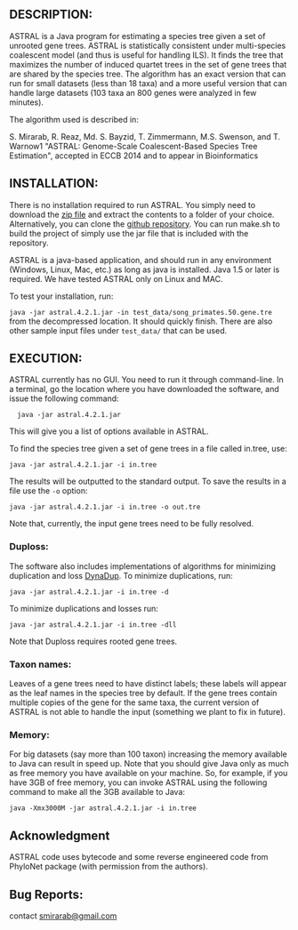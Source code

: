 DESCRIPTION:
-----------
ASTRAL is a Java program for estimating a species tree given a set of unrooted gene trees. ASTRAL is statistically consistent under multi-species coalescent model (and thus is useful for handling ILS). It finds the tree that maximizes the number of induced quartet trees in the set of gene trees that are shared by the species tree. The algorithm has an exact version that can run for small datasets (less than 18 taxa) and a more useful version that can handle large datasets (103 taxa an 800 genes were analyzed in few minutes).

The algorithm used is described in:

S. Mirarab, R. Reaz, Md. S. Bayzid, T. Zimmermann, M.S. Swenson, and T. Warnow1
"ASTRAL: Genome-Scale Coalescent-Based Species Tree Estimation", accepted in ECCB 2014 and to appear in Bioinformatics


INSTALLATION:
-----------
There is no installation required to run ASTRAL. You simply need to download the [zip file](https://github.com/smirarab/ASTRAL/raw/master/Astral.4.2.1.zip) and extract the contents to a folder of your choice. Alternatively, you can clone the [github repository](https://github.com/smirarab/ASTRAL/). You can run make.sh to build the project of simply use the jar file that is included with the repository. 

ASTRAL is a java-based application, and should run in any environment (Windows, Linux, Mac, etc.) as long as java is installed. Java 1.5 or later is required. We have tested ASTRAL only on Linux and MAC.

To test your installation, run:

``
java -jar astral.4.2.1.jar -in test_data/song_primates.50.gene.tre
``
from the decompressed location. It should quickly finish. There are also other sample input files under `test_data/` that can be used.

EXECUTION:
-----------
ASTRAL currently has no GUI. You need to run it through command-line. In a terminal, go the location where you have downloaded the software, and issue the following command:

```
  java -jar astral.4.2.1.jar
```

This will give you a list of options available in ASTRAL.

To find the species tree given a set of gene trees in a file called in.tree, use:

```
java -jar astral.4.2.1.jar -i in.tree
```

The results will be outputted to the standard output. To save the results in a file use the `-o` option:

```
java -jar astral.4.2.1.jar -i in.tree -o out.tre
```

Note that, currently, the input gene trees need to be fully resolved. 

### Duploss:
The software also includes implementations of algorithms for minimizing duplication and loss [DynaDup](https://github.com/smirarab/DynaDup). To minimize duplications, run:

```
java -jar astral.4.2.1.jar -i in.tree -d
```

To minimize duplications and losses run:

```
java -jar astral.4.2.1.jar -i in.tree -dll
```

Note that Duploss requires rooted gene trees. 


### Taxon names:
Leaves of a gene trees need to have distinct labels; these labels will appear as the leaf names in the species tree by default. If the gene trees contain multiple copies of the gene for the same taxa, the current version of ASTRAL is not able to handle the input (something we plant to fix in future). 


### Memory:
For big datasets (say more than 100 taxon) increasing the memory available to Java can result in speed up. Note that you should give Java only as much as free memory you have available on your machine. So, for example, if you have 3GB of free memory, you can invoke ASTRAL using the following command to make all the 3GB available to Java:

```
java -Xmx3000M -jar astral.4.2.1.jar -i in.tree
```

Acknowledgment
-----------
ASTRAL code uses bytecode and some reverse engineered code from PhyloNet package (with permission from the authors).


Bug Reports:
-----------
contact smirarab@gmail.com
